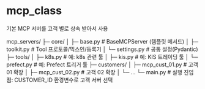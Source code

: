 # mcp_class
기본 MCP 서버를 고객 별로 상속 받아서 사용

mcp_servers/
├─ core/
│  ├─ base.py            # BaseMCPServer (템플릿 메서드)
│  ├─ toolkit.py         # Tool 프로토콜/믹스인/등록기
│  └─ settings.py        # 공통 설정(Pydantic)
├─ tools/
│  ├─ k8s.py             # 예: k8s 관련 툴
│  ├─ kis.py             # 예: KIS 트레이딩 툴
│  └─ prefect.py         # 예: Prefect 트리거 툴
├─ customers/
│  ├─ mcp_cust_01.py     # 고객 01 확장
│  ├─ mcp_cust_02.py     # 고객 02 확장
│  └─ ...
└─ main.py               # 실행 진입점: CUSTOMER_ID 환경변수로 고객 서버 선택
